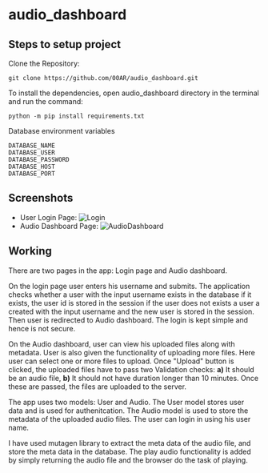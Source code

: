 # audio_dashboard

## Steps to setup project

Clone the Repository:

``` git clone https://github.com/00AR/audio_dashboard.git ```

To install the dependencies, open audio_dashboard directory in the terminal and run the command:

``` python -m pip install requirements.txt ```

Database environment variables
```
DATABASE_NAME
DATABASE_USER
DATABASE_PASSWORD
DATABASE_HOST
DATABASE_PORT
```
## Screenshots
- User Login Page:
![Login](screenshots/login.png)
- Audio Dashboard Page:
![AudioDashboard](screenshots/user_dashboard.png)
## Working
There are two pages in the app: Login page and Audio dashboard.

On the login page user enters his username and submits. The application checks whether a user with the input username exists in the database if it exists, the user id is stored in the session if the user does not exists a user a created with the input username and the new user is stored in the session. Then user is redirected to Audio dashboard. The login is kept simple and hence is not secure.

On the Audio dashboard, user can view his uploaded files along with metadata. User is also given the functionality of uploading more files. Here user can select one or more files to upload. Once "Upload" button is clicked, the uploaded files have to pass two Validation checks: **a)** It should be an audio file, **b)** It should not have duration longer than 10 minutes. Once these are passed, the files are uploaded to the server.

The app uses two models: User and Audio. The User model stores user data and is used for authenitcation. The Audio model is used to store the metadata of the uploaded audio files. The user can login in using his user name. 

I have used mutagen library to extract the meta data of the audio file, and store the meta data in the database. The play audio functionality is added by simply returning the audio file and the browser do the task of playing. 
